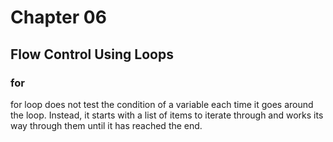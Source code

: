 # Chapter 06

## Flow Control Using Loops

### for

for loop does not test the condition of a variable each time it goes around the loop. Instead, it starts with a list of items to iterate through and works its way through them until it has reached the end.
